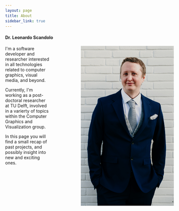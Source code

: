```yaml
---
layout: page
title: About
sidebar_link: true
---
```


#### Dr. Leonardo Scandolo
<img style="float: right;margin-left: 100px;margin-right: -40px;"  src="assets/me.jpg"  width="300px"/>
<p>
I'm a software developer and researcher interested in all technologies related to computer graphics, visual media, and beyond.
</p>

Currently, I'm working as a post-doctoral researcher at TU Delft, involved in a varierty of topics within the Computer Graphics and Visualization group.

In this page you will find a small recap of past projects, and possibly insight into new and exciting ones.



